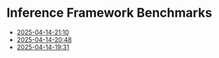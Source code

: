 # Inference Framework Benchmarks

- [2025-04-14-21:10](./2025-04-14-21:10)
- [2025-04-14-20:48](./2025-04-14-20:48)
- [2025-04-14-19:31](./2025-04-14-19:31)
